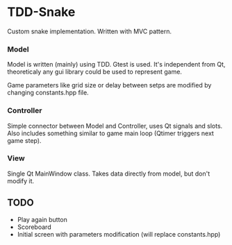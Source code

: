 # TDD-Snake

Custom snake implementation. Written with MVC pattern.

### Model
Model is written (mainly) using TDD. Gtest is used. It's independent from Qt,
theoreticaly any gui library could be used to represent game.

Game parameters like grid size or delay between setps are modified by changing constants.hpp file.

### Controller
Simple connector between Model and Controller, uses Qt signals and slots. Also includes
something similar to game main loop (Qtimer triggers next game step).

### View
Single Qt MainWindow class. Takes data directly from model, but don't modify it.

## TODO
 - Play again button
 - Scoreboard
 - Initial screen with parameters modification (will replace constants.hpp)
